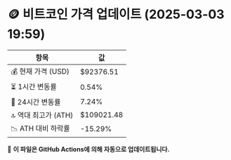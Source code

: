 # 🪙 비트코인 가격 업데이트 (2025-03-03 19:59)

| 항목                | 값 |
|--------------------|----------------|
| 💰 현재 가격 (USD) | $92376.51 |
| ⏳ 1시간 변동률    | 0.54% |
| 📆 24시간 변동률   | 7.24% |
| 🔝 역대 최고가 (ATH) | $109021.48 |
| 📉 ATH 대비 하락률 | -15.29% |

🔄 **이 파일은 GitHub Actions에 의해 자동으로 업데이트됩니다.**
